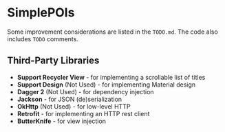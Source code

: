SimplePOIs
===========================

Some improvement considerations are listed in the `TODO.md`. The code also includes `TODO` comments.

## Third-Party Libraries
* **Support Recycler View** - for implementing a scrollable list of titles
* **Support Design** (Not Used) - for implementing Material design
* **Dagger 2** (Not Used) - for dependency injection
* **Jackson** - for JSON (de)serialization
* **OkHttp** (Not Used) - for low-level HTTP
* **Retrofit** - for implementing an HTTP rest client
* **ButterKnife** - for view injection
